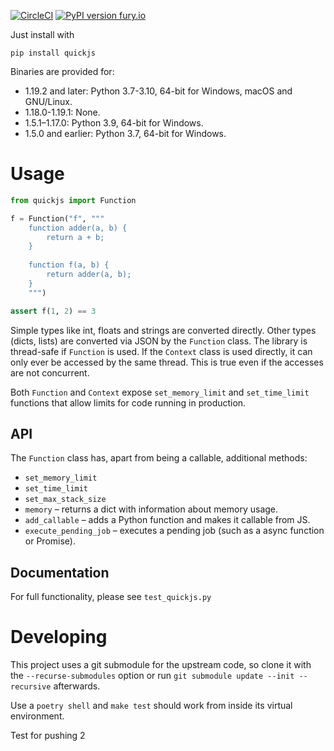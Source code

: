 [![CircleCI](https://circleci.com/gh/PetterS/quickjs.svg?style=svg)](https://circleci.com/gh/PetterS/quickjs) [![PyPI version fury.io](https://badge.fury.io/py/quickjs.svg)](https://pypi.python.org/pypi/quickjs/)

Just install with

	pip install quickjs

Binaries are provided for:
 - 1.19.2 and later: Python 3.7-3.10, 64-bit for Windows, macOS and GNU/Linux.
 - 1.18.0-1.19.1: None.
 - 1.5.1–1.17.0: Python 3.9, 64-bit for Windows.
 - 1.5.0 and earlier: Python 3.7, 64-bit for Windows.

# Usage

```python
from quickjs import Function

f = Function("f", """
    function adder(a, b) {
        return a + b;
    }
    
    function f(a, b) {
        return adder(a, b);
    }
    """)

assert f(1, 2) == 3
```

Simple types like int, floats and strings are converted directly. Other types (dicts, lists) are converted via JSON by the `Function` class.
The library is thread-safe if `Function` is used. If the `Context` class is used directly, it can only ever be accessed by the same thread.
This is true even if the accesses are not concurrent.

Both `Function` and `Context` expose `set_memory_limit` and `set_time_limit` functions that allow limits for code running in production.

## API
The `Function` class has, apart from being a callable, additional methods:
- `set_memory_limit`
- `set_time_limit`
- `set_max_stack_size`
- `memory` – returns a dict with information about memory usage.
- `add_callable` – adds a Python function and makes it callable from JS.
- `execute_pending_job` – executes a pending job (such as a async function or Promise).

## Documentation
For full functionality, please see `test_quickjs.py`

# Developing
This project uses a git submodule for the upstream code, so clone it with the `--recurse-submodules` option or run `git submodule update --init --recursive` afterwards.

Use a `poetry shell` and `make test` should work from inside its virtual environment.

Test for pushing 2
